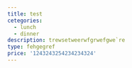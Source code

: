 ```yaml
---
title: test
cetegories:
  - lunch
  - dinner
description: trewsetweerwfgrwefgwe`re
type: fehgegref
price: '1243243254234234324'
---
```


